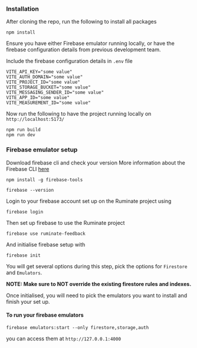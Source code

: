 ### Installation

After cloning the repo, run the following to install all packages

```
npm install
```
<!-- Will need to update this run firebase emulator  -->
Ensure you have either Firebase emulator running locally, or have the firebase configuration details from previous development team.

<!-- The set up of firebase configuration using import.meta needs to be revisited with more secure options -->
Include the firebase configuration details in `.env` file

```
VITE_API_KEY="some value"
VITE_AUTH_DOMAIN="some value"
VITE_PROJECT_ID="some value"
VITE_STORAGE_BUCKET="some value"
VITE_MESSAGING_SENDER_ID="some value"
VITE_APP_ID="some value"
VITE_MEASUREMENT_ID="some value"
```

Now run the following to have the project running locally on `http://localhost:5173/`
```
npm run build
npm run dev
```

### Firebase emulator setup 

Download firebase cli and check your version
More information about the Firebase CLI [here](https://firebase.google.com/docs/cli?_gl=1*1qvu5fs*_up*MQ..*_ga*MTU0NjM0MTQwMS4xNzEzMzYzNzAx*_ga_CW55HF8NVT*MTcxMzM2MzcwMC4xLjAuMTcxMzM2MzcwMC4wLjAuMA..#macos)

```
npm install -g firebase-tools

firebase --version
```
Login to your firebase account set up on the Ruminate project using

```
firebase login
```

Then set up firebase to use the Ruminate project

```
firebase use ruminate-feedback
```
<!-- unsure if this step is needed  -->
And initialise firebase setup with 
```
firebase init
```
You will get several options during this step, pick the options for `Firestore` and `Emulators`.

<b> NOTE: Make sure to NOT override the existing firestore rules and indexes. </b>

Once initialised, you will need to pick the emulators you want to install and finish your set up.


#### To run your firebase emulators

```
firebase emulators:start --only firestore,storage,auth
```

you can access them at `http://127.0.0.1:4000`

